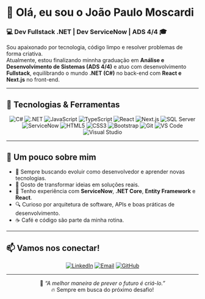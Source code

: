 # 👋 Olá, eu sou o João Paulo Moscardi

### 💻 Dev Fullstack .NET | Dev ServiceNow | ADS 4/4 🎓

Sou apaixonado por tecnologia, código limpo e resolver problemas de forma criativa.  
Atualmente, estou finalizando minnha graduação em **Análise e Desenvolvimento de Sistemas (ADS 4/4)** e atuo com desenvolvimento **Fullstack**, equilibrando o mundo **.NET (C#)** no back-end com **React e Next.js** no front-end.

---

## 🚀 Tecnologias & Ferramentas

<div align="center">
  
![C#](https://img.shields.io/badge/-C%23-239120?style=for-the-badge&logo=c-sharp&logoColor=white)
![.NET](https://img.shields.io/badge/-.NET-512BD4?style=for-the-badge&logo=dotnet&logoColor=white)
![JavaScript](https://img.shields.io/badge/-JavaScript-F7DF1E?style=for-the-badge&logo=javascript&logoColor=black)
![TypeScript](https://img.shields.io/badge/-TypeScript-3178C6?style=for-the-badge&logo=typescript&logoColor=white)
![React](https://img.shields.io/badge/-React-20232A?style=for-the-badge&logo=react&logoColor=61DAFB)
![Next.js](https://img.shields.io/badge/-Next.js-000000?style=for-the-badge&logo=nextdotjs&logoColor=white)
![SQL Server](https://img.shields.io/badge/-SQL%20Server-CC2927?style=for-the-badge&logo=microsoft-sql-server&logoColor=white)
![ServiceNow](https://img.shields.io/badge/-ServiceNow-00A1E0?style=for-the-badge&logo=servicenow&logoColor=white)
![HTML5](https://img.shields.io/badge/-HTML5-E34F26?style=for-the-badge&logo=html5&logoColor=white)
![CSS3](https://img.shields.io/badge/-CSS3-1572B6?style=for-the-badge&logo=css3&logoColor=white)
![Bootstrap](https://img.shields.io/badge/-Bootstrap-7952B3?style=for-the-badge&logo=bootstrap&logoColor=white)
![Git](https://img.shields.io/badge/-Git-F05032?style=for-the-badge&logo=git&logoColor=white)
![VS Code](https://img.shields.io/badge/-VS%20Code-0078D4?style=for-the-badge&logo=visual-studio-code&logoColor=white)
![Visual Studio](https://img.shields.io/badge/-Visual%20Studio-5C2D91?style=for-the-badge&logo=visual-studio&logoColor=white)
  
</div>

---

## 🌱 Um pouco sobre mim

- 🎯 Sempre buscando evoluir como desenvolvedor e aprender novas tecnologias.  
- 🧩 Gosto de transformar ideias em soluções reais.  
- 🧠 Tenho experiência com **ServiceNow**, **.NET Core**, **Entity Framework** e **React**.  
- 🔍 Curioso por arquitetura de software, APIs e boas práticas de desenvolvimento.  
- ☕ Café e código são parte da minha rotina.


---

## 📫 Vamos nos conectar!

<div align="center">

[![LinkedIn](https://img.shields.io/badge/-LinkedIn-0A66C2?style=for-the-badge&logo=linkedin&logoColor=white)](https://www.linkedin.com/in/seu-linkedin-aqui)
[![Email](https://img.shields.io/badge/-Email-D14836?style=for-the-badge&logo=gmail&logoColor=white)](mailto:seuemail@email.com)
[![GitHub](https://img.shields.io/badge/-GitHub-181717?style=for-the-badge&logo=github&logoColor=white)](https://github.com/JoaoPauloMoscardi)

</div>

---

<div align="center">

💬 *“A melhor maneira de prever o futuro é criá-lo.”*  
🔥 Sempre em busca do próximo desafio!

</div>
